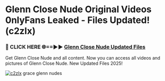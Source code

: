 # Glenn Close Nude Original Videos 0nlyFans Leaked - Files Updated! (c2zlx)

<h3>🔴 CLICK HERE 🌐==►► <a href="https://tinyurl.com/yc6ubb5a" rel="nofollow">Glenn Close Nude Updated Files</a></h3>

Get Glenn Close Nude and all content. Now you can access all videos and pictures of Glenn Close Nude. New Updated Files 2025!

[![c2zlx](https://i.imgur.com/7eu0CRL.gif)](https://tinyurl.com/yc6ubb5a)
grace glenn nudes